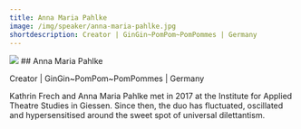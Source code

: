 ```yaml
---
title: Anna Maria Pahlke
image: /img/speaker/anna-maria-pahlke.jpg
shortdescription: Creator | GinGin~PomPom~PomPommes | Germany
---
```

<img src="/img/speaker/anna-maria-pahlke.jpg">
## Anna Maria Pahlke

Creator | GinGin~PomPom~PomPommes | Germany

Kathrin Frech and Anna Maria Pahlke met in 2017 at the Institute for Applied Theatre Studies in Giessen. Since then, the duo has fluctuated, oscillated and hypersensitised around the sweet spot of universal dilettantism.